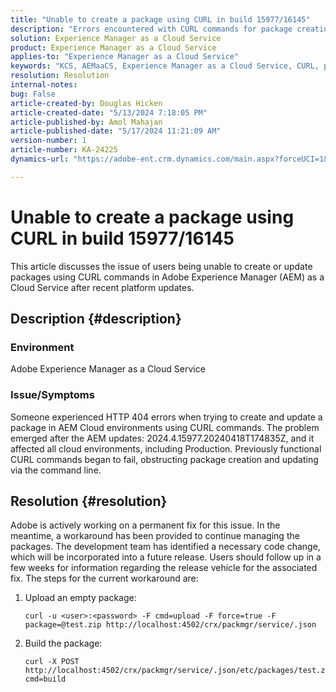 ```yaml
---
title: "Unable to create a package using CURL in build 15977/16145"
description: "Errors encountered with CURL commands for package creation and updating in AEM Cloud environments after updates."
solution: Experience Manager as a Cloud Service
product: Experience Manager as a Cloud Service
applies-to: "Experience Manager as a Cloud Service"
keywords: "KCS, AEMaaCS, Experience Manager as a Cloud Service, CURL, package, error"
resolution: Resolution
internal-notes: 
bug: False
article-created-by: Douglas Hicken
article-created-date: "5/13/2024 7:18:05 PM"
article-published-by: Amol Mahajan
article-published-date: "5/17/2024 11:21:09 AM"
version-number: 1
article-number: KA-24225
dynamics-url: "https://adobe-ent.crm.dynamics.com/main.aspx?forceUCI=1&pagetype=entityrecord&etn=knowledgearticle&id=3d5e3c7f-5d11-ef11-9f89-000d3a345e57"

---
```

# Unable to create a package using CURL in build 15977/16145


This article discusses the issue of users being unable to create or update packages using CURL commands in Adobe Experience Manager (AEM) as a Cloud Service after recent platform updates.

## Description {#description}


### <b>Environment</b>

Adobe Experience Manager as a Cloud Service



### <b>Issue/Symptoms</b>

Someone experienced HTTP 404 errors when trying to create and update a package in AEM Cloud environments using CURL commands. The problem emerged after the AEM updates: 2024.4.15977.20240418T174835Z, and it affected all cloud environments, including Production. Previously functional CURL commands began to fail, obstructing package creation and updating via the command line.


## Resolution {#resolution}


Adobe is actively working on a permanent fix for this issue. In the meantime, a workaround has been provided to continue managing the packages. The development team has identified a necessary code change, which will be incorporated into a future release. Users should follow up in a few weeks for information regarding the release vehicle for the associated fix. The steps for the current workaround are:

1. Upload an empty package:

    


    ```
    curl -u <user>:<password> -F cmd=upload -F force=true -F package=@test.zip http://localhost:4502/crx/packmgr/service/.json
    ```


2. Build the package:

    


    ```
    curl -X POST http://localhost:4502/crx/packmgr/service/.json/etc/packages/test.zip?cmd=build    
    ```

